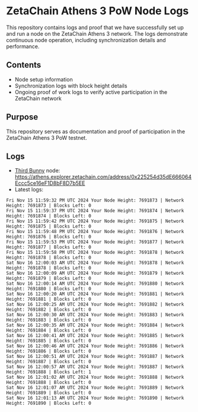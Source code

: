 # ZetaChain Athens 3 PoW Node Logs
This repository contains logs and proof that we have successfully set up and run a node on the ZetaChain Athens 3 network. The logs demonstrate continuous node operation, including synchronization details and performance.

## Contents
- Node setup information
- Synchronization logs with block height details
- Ongoing proof of work logs to verify active participation in the ZetaChain network

## Purpose
This repository serves as documentation and proof of participation in the ZetaChain Athens 3 PoW testnet.

## Logs

- [Third Bunny](https://thirdbunny.xyz/) node: https://athens.explorer.zetachain.com/address/0x225254d35dE666064Eccc5ce16eF1D8bF8D7b5EE
- Latest logs:
```
Fri Nov 15 11:59:32 PM UTC 2024 Your Node Height: 7691873 | Network Height: 7691873 | Blocks Left: 0
Fri Nov 15 11:59:37 PM UTC 2024 Your Node Height: 7691874 | Network Height: 7691874 | Blocks Left: 0
Fri Nov 15 11:59:42 PM UTC 2024 Your Node Height: 7691875 | Network Height: 7691875 | Blocks Left: 0
Fri Nov 15 11:59:48 PM UTC 2024 Your Node Height: 7691876 | Network Height: 7691876 | Blocks Left: 0
Fri Nov 15 11:59:53 PM UTC 2024 Your Node Height: 7691877 | Network Height: 7691877 | Blocks Left: 0
Fri Nov 15 11:59:58 PM UTC 2024 Your Node Height: 7691878 | Network Height: 7691878 | Blocks Left: 0
Sat Nov 16 12:00:03 AM UTC 2024 Your Node Height: 7691878 | Network Height: 7691878 | Blocks Left: 0
Sat Nov 16 12:00:09 AM UTC 2024 Your Node Height: 7691879 | Network Height: 7691879 | Blocks Left: 0
Sat Nov 16 12:00:14 AM UTC 2024 Your Node Height: 7691880 | Network Height: 7691880 | Blocks Left: 0
Sat Nov 16 12:00:20 AM UTC 2024 Your Node Height: 7691881 | Network Height: 7691881 | Blocks Left: 0
Sat Nov 16 12:00:25 AM UTC 2024 Your Node Height: 7691882 | Network Height: 7691882 | Blocks Left: 0
Sat Nov 16 12:00:30 AM UTC 2024 Your Node Height: 7691883 | Network Height: 7691883 | Blocks Left: 0
Sat Nov 16 12:00:35 AM UTC 2024 Your Node Height: 7691884 | Network Height: 7691884 | Blocks Left: 0
Sat Nov 16 12:00:41 AM UTC 2024 Your Node Height: 7691885 | Network Height: 7691885 | Blocks Left: 0
Sat Nov 16 12:00:46 AM UTC 2024 Your Node Height: 7691886 | Network Height: 7691886 | Blocks Left: 0
Sat Nov 16 12:00:51 AM UTC 2024 Your Node Height: 7691887 | Network Height: 7691887 | Blocks Left: 0
Sat Nov 16 12:00:57 AM UTC 2024 Your Node Height: 7691887 | Network Height: 7691888 | Blocks Left: 1
Sat Nov 16 12:01:02 AM UTC 2024 Your Node Height: 7691888 | Network Height: 7691888 | Blocks Left: 0
Sat Nov 16 12:01:07 AM UTC 2024 Your Node Height: 7691889 | Network Height: 7691889 | Blocks Left: 0
Sat Nov 16 12:01:13 AM UTC 2024 Your Node Height: 7691890 | Network Height: 7691890 | Blocks Left: 0
```
